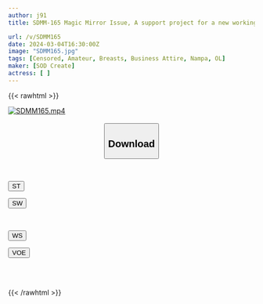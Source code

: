 ```yaml
---
author: j91
title: SDMM-165 Magic Mirror Issue, A support project for a new working office lady to celebrate joining the company.If you hide your private parts with the newly introduced item "Help Sticker", you will feel twice as embarrassed! Blush-faced baseball fist showdown! Contains 5 office ladies with beautiful cherry-colored breasts!

url: /v/SDMM165
date: 2024-03-04T16:30:00Z
image: "SDMM165.jpg"
tags: [Censored, Amateur, Breasts, Business Attire, Nampa, OL]
maker: [SOD Create]
actress: [ ]
---
```



{{< rawhtml >}}

<div class="video" data-videoid="Xw0oPLqAWwhz1K">
    <a href="javascript:;">
        <img src="/v/SDMM165/SDMM165.jpg" width="WIDTH" height="HEIGHT" alt="SDMM165.mp4" loading="lazy">
    </a>
</div>

<script type="text/javascript" src="https://j91.asia/asset/on-demand-st.js"></script>

<br>
  <link rel="stylesheet" href="https://j91.asia/asset/bs5.css">
  
  <center>
  <button class="btn btn-primary" type="button" data-bs-toggle="collapse" data-bs-target=".multi-collapse" aria-expanded="false" aria-controls="multiCollapseExample1 multiCollapseExample2"><h2>Download</h2></button></center>
</p>
<div class="row">
  <div class="col">
    <div class="collapse multi-collapse" id="multiCollapseExample1">
      <div class="card card-body">
	      	      <br>
<div class="buttons">  
<p><a href="https://streamtape.to/v/Xw0oPLqAWwhz1K" target="_blank"><button class="btn-hover color-3"><i class="fa fa-download"></i> ST</button></a></p>
<p><a href="https://cdnwish.com/2rosvz6m0rik" target="_blank"><button class="btn-hover color-2"><i class="fa fa-download"></i> SW</button></a></p></div>
    </div>
  </div>
</div>
  <div class="col">
    <div class="collapse multi-collapse" id="multiCollapseExample2">
      <div class="card card-body">
	      <br>
<div class="buttons">
<p><a href="https://wolfstream.tv/bh9mn0htltjw"><button class="btn-hover color-9"><i class="fa fa-download"></i> WS</button></a></p>
<p><a href="https://voe.sx/yyqshouyxh8t"><button class="btn-hover color-8"><i class="fa fa-download"></i> VOE</button></a></p></div>
<br><br>
      </div>
    </div>
  </div>
</div>

{{< /rawhtml >}}
